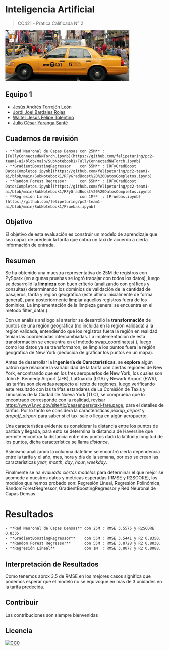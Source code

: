 
# Inteligencia Artificial
> CC421 - Prática Calificada N° 2

<img src="taxi.png" align="center" />

## Equipo 1
   - [Jesús Andrés Torrejón León](https://github.com/JesusATL)
   - [Jordi Joel Bardales Rojas](https://github.com/jbardalesr)
   - [Walter Jesús Felipe Tolentino](https://github.com/felipeturing)
   - [Julio César Yaranga Santé](https://github.com/cesar-yaranga)

## Cuadernos de revisión

    - **Red Neuronal de Capas Densas con 25M** : [FullyConnectedNNTorch.ipynb](https://github.com/felipeturing/pc2-team1-ai/blob/main/SubNotebook1/FullyConnectedNNTorch.ipynb)
    - **GradientBoostingRegressor    con 55M** : [RFyGradBoost DatosCompletos.ipynb](https://github.com/felipeturing/pc2-team1-ai/blob/main/SubNotebook1/RFyGradBoost%20%20DatosCompletos.ipynb)
    - **Random Forest Regressor      con 55M** : [RFyGradBoost DatosCompletos.ipynb](https://github.com/felipeturing/pc2-team1-ai/blob/main/SubNotebook1/RFyGradBoost%20%20DatosCompletos.ipynb)
    - **Regresión Lineal             con 1M**  : [Pruebas.ipynb](https://github.com/felipeturing/pc2-team1-ai/blob/main/SubNotebook1/Pruebas.ipynb)

## Objetivo

El objetivo de esta evaluación es construir un modelo de aprendizaje que sea capaz de
predecir la tarifa que cobra un taxi de acuerdo a cierta información de entrada.

## Resumen

Se ha obtenido una muestra representativa de 25M de registros con PySpark (en algunas pruebas se logró trabajar con todos los datos), luego se desarrolló la **limpieza** con buen críterio (analizando con gráficos y consultas) determinando los dominios de validación de la cantidad de pasajeros, tarifa y región geográfica (este último inicialmente de forma general), para posteriormente limpiar aquellos registros fuera de los dominios. La implementación de la limpieza general se encuentra en el método filter_data(.).

Con un análisis análogo al anterior se desarrolló la **transformación** de puntos de una región geográfica (no íncluida en la región validada) a la región validada, entendiendo que los registros fuera la región en realidad tenían las coordenadas intercambiadas. La implementación de esta transformación se encuentra en el método swap_coordinates(.), luego como los datos ya se transformaron, se limpia los puntos fuera la región geográfica de New York (deducida de graficar los puntos en un mapa).

Antes de desarrollar la **Ingeniería de Características**, se **explora** algún patrón que relacione la variabilidad de la tarifa con ciertas regiones de New York, encontrando que en los tres aeropuertos de New York, los cuales son John F. Kennedy Airport (JFK), LaGuardia (LGA) y Newark Airport (EWR), las tarifas son elevadas respecto al resto de regiones, luego verificando este resultado con las tarifas estandares de La Comisión de Taxis y Limusinas de la Ciudad de Nueva York (TLC), se comprueba que lo encontrado corresponde con la realidad, revisar https://www1.nyc.gov/site/tlc/passengers/taxi-fare.page, para el detalles de tarifas. Por lo tanto se considera la características *pickup_airport* y *dropoff_airport* para saber si el taxi sale o llega en algún aeropuerto.

Una característica evidente es considerar la distancia entre los puntos de partida y llegada, para esto se determina la distancia de Haversine que permite encontrar la distancia entre dos puntos dado la latitud y longitud de los puntos, dicha característica se llama *distance*.

Asímismo analizando la columna datetime se encontró cierta dependencia entre la tarifa y el año, mes, hora y día de la semana, por eso se crean las características *year*, *month*, *day*, *hour*, *weekday*.

Finalmente se ha *evaluado ciertos modelos* para determinar el que mejor se acomode a nuestros datos y métricas esperadas (RMSE y R2SCORE), los modelos que hemos probado son: Regresión Lineal, Regresión Polinómica, RandomForestRegressor, GradientBoostingRegressor y Red Neuronal de Capas Densas.


# Resultados

    - **Red Neuronal de Capas Densas** con 25M : RMSE 3.5575 y R2SCORE 0.8335.
    - **GradientBoostingRegressor**    con 55M : RMSE 3.5441 y R2 0.8350.
    - **Random Forest Regressor**      con 55M : RMSE 3.8728 y R2 0.8030.
    - **Regresión Lineal**             con 1M  : RMSE 3.8077 y R2 0.8088.

## Interpretación de Resultados

Como tenemos aprox 3.5 de RMSE en los mejores casos significa que podemos esperar que el modelo no se equivoque en mas de 3 unidades en la tarifa predecida.

## Contribuir

Las contribuciones son siempre bienvenidas

## Licencia

[![CC0](https://licensebuttons.net/p/zero/1.0/88x31.png)](https://creativecommons.org/publicdomain/zero/1.0/)
